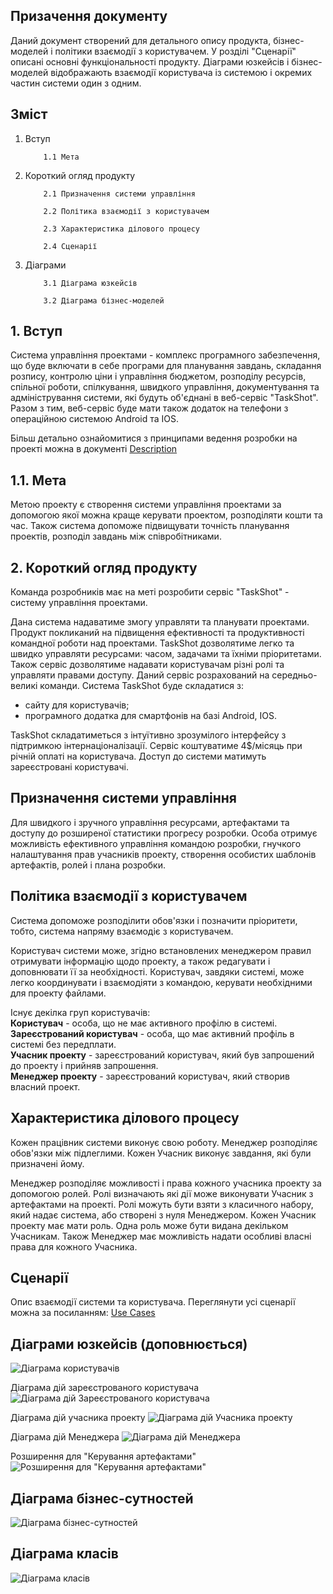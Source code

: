 ## Призачення документу
Даний документ створений для детального опису продукта, бізнес-моделей і політики взаємодії з користувачем. У розділі "Сценарії" описані основні функціональності продукту. Діаграми юзкейсів і бізнес-моделей відображають взаємодії користувача із системою і окремих частин системи один з одним.
## Зміст
1. Вступ

           1.1 Мета

2. Короткий огляд продукту

           2.1 Призначення системи управління

           2.2 Політика взаємодії з користувачем

           2.3 Характеристика ділового процесу

           2.4 Сценарії

3. Діаграми

           3.1 Діаграма юзкейсів

           3.2 Діаграма бізнес-моделей

## 1. Вступ
Система управління проектами - комплекс програмного забезпечення, що буде включати в себе програми для планування завдань, складання розпису, контролю ціни і управління бюджетом, розподілу ресурсів, спільної роботи, спілкування, швидкого управління, документування та адміністрування системи, які будуть об'єднані в веб-сервіс "TaskShot". Разом з тим, веб-сервіс буде мати також додаток на телефони з операційною системою Android та IOS.

Більш детально ознайомитися з принципами ведення розробки на проекті можна в документі [Description](https://github.com/averkova-a/OBD_project/blob/master/Main/Description.md)
## 1.1. Мета
Метою проекту є створення системи управління проектами за допомогою якої  можна краще керувати проектом, розподіляти кошти та час. Також система допоможе підвищувати точність планування проектів, розподіл завдань між співробітниками.
## 2. Короткий огляд продукту
  Команда розробників має на меті розробити сервіс "TaskShot" -  систему управління проектами.

  Дана система надаватиме змогу управляти та планувати проектами. Продукт покликаний на підвищення ефективності та продуктивності командної роботи над проектами. TaskShot дозволятиме легко та швидко управляти ресурсами: часом, задачами та їхніми пріоритетами. Також сервіс дозволятиме надавати користувачам різні ролі та управляти правами доступу. Даний сервіс розрахований на середньо-великі команди.
  Система TaskShot буде складатися з:
   - сайту для користувачів;
   - програмного додатка для смартфонів на базі Android, IOS.  

TaskShot складатиметься з інтуїтивно зрозумілого інтерфейсу з підтримкою інтернаціоналізації. Сервіс коштуватиме 4$/місяць при річній оплаті на користувача. Доступ до системи матимуть зареєстровані користувачі.

## Призначення системи управління
Для швидкого і зручного управління ресурсами, артефактами та доступу до розширеної статистики прогресу розробки.
Особа отримує можливість ефективного управління командою розробки, гнучкого налаштування прав учасників проекту, створення особистих шаблонів артефактів, ролей і плана розробки.

## Політика взаємодії з користувачем
Система допоможе розподілити обов'язки і позначити пріоритети, тобто, система напряму взаємодіє з користувачем.

Користувач системи може, згідно встановлених менеджером правил отримувати інформацію щодо проекту, а також редагувати і доповнювати її за необхідності.
Користувач, завдяки системі, може легко координувати і взаємодіяти з командою, керувати необхідними для проекту файлами.

Існує декілка груп користувачів: <br>
**Користувач** - особа, що не має активного профілю в системі. <br>
**Зареєстрований користувач** - особа, що має активний профіль в системі без передплати. <br>
**Учасник проекту** - зареєстрований користувач, який був запрошений до проекту і прийняв запрошення. <br>
**Менеджер проекту** - зареєстрований користувач, який створив власний проект. <br>


## Характеристика ділового процесу
Кожен працівник системи виконує свою роботу. Менеджер розподіляє обов'язки між підлеглими. Кожен Учасник виконує завдання, які були призначені йому. 


Менеджер розподіляє  можливості і права кожного учасника проекту за допомогою ролей. Ролі визначають які дії може виконувати Учасник з артефактами на проекті. Ролі можуть бути взяти з класичного набору, який надає система, або створені з нуля Менеджером. Кожен Учасник проекту має мати роль. Одна роль може бути видана декільком Учасникам. Також Менеджер має можливість надати особливі власні права для кожного Учасника.


## Сценарії
Опис взаємодії системи та користувача. Переглянути усі сценарії можна за посиланням: [Use Cases](https://github.com/averkova-a/OBD_project/tree/master/Main/Use%20Cases)


## Діаграми юзкейсів (доповнюється)

![Діаграма користувачів](https://github.com/averkova-a/OBD_project/blob/master/Main/UC-Diagram/Users.png)


Діаграма дій зареєстрованого користувача
![Діаграма дій Зареєстрованого користувача](https://github.com/averkova-a/OBD_project/blob/master/Main/UC-Diagram/LoginUser.png)


Діаграма дій учасника проекту
![Діаграма дій Учасника проекту](https://github.com/averkova-a/OBD_project/blob/master/Main/UC-Diagram/ProjectUser.png)


Діаграма дій Менеджера
![Діаграма дій Менеджера](https://github.com/averkova-a/OBD_project/blob/master/Main/UC-Diagram/Manager.png)


Розширення для "Керування артефактами"
![Розширення для "Керування артефактами"](https://github.com/averkova-a/OBD_project/blob/master/Main/UC-Diagram/Artefacts.png)
## Діаграма бізнес-сутностей
![Діаграма бізнес-сутностей](https://github.com/averkova-a/OBD_project/blob/master/Main/UC-Diagram/BusinessEntity.png)


## Діаграма класів
![Діаграма класів](https://github.com/averkova-a/OBD_project/blob/master/Main/UC-Diagram/ClassDiagram.png)

